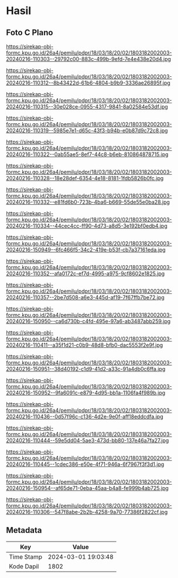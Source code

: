 # Hasil

## Foto C Plano

https://sirekap-obj-formc.kpu.go.id/26a4/pemilu/pdpr/18/03/18/20/02/1803182002003-20240216-110303--29792c00-883c-499b-9efd-7e4e438e20d4.jpg

https://sirekap-obj-formc.kpu.go.id/26a4/pemilu/pdpr/18/03/18/20/02/1803182002003-20240216-110312--8b43422d-61b6-4804-b9b9-3336ae26895f.jpg

https://sirekap-obj-formc.kpu.go.id/26a4/pemilu/pdpr/18/03/18/20/02/1803182002003-20240216-110315--30e028ce-0955-4317-9841-8a02584e53df.jpg

https://sirekap-obj-formc.kpu.go.id/26a4/pemilu/pdpr/18/03/18/20/02/1803182002003-20240216-110319--5985e7e1-d65c-43f3-b94b-e0b87d9c72c8.jpg

https://sirekap-obj-formc.kpu.go.id/26a4/pemilu/pdpr/18/03/18/20/02/1803182002003-20240216-110322--0ab55ae5-8ef7-44c8-b6eb-810864878715.jpg

https://sirekap-obj-formc.kpu.go.id/26a4/pemilu/pdpr/18/03/18/20/02/1803182002003-20240216-110328--18e28def-6354-4e18-8181-1fdb5826b0fc.jpg

https://sirekap-obj-formc.kpu.go.id/26a4/pemilu/pdpr/18/03/18/20/02/1803182002003-20240216-110332--e81fd6b0-723b-4ba6-b669-55de55e0ba28.jpg

https://sirekap-obj-formc.kpu.go.id/26a4/pemilu/pdpr/18/03/18/20/02/1803182002003-20240216-110334--44cec4cc-ff90-4d73-a8d5-3e192bf0edb4.jpg

https://sirekap-obj-formc.kpu.go.id/26a4/pemilu/pdpr/18/03/18/20/02/1803182002003-20240216-150949--6fc466f5-34c2-419e-b53f-cb7a37161eda.jpg

https://sirekap-obj-formc.kpu.go.id/26a4/pemilu/pdpr/18/03/18/20/02/1803182002003-20240216-110352--afa0172c-ef7d-4995-a975-9cf8602e1825.jpg

https://sirekap-obj-formc.kpu.go.id/26a4/pemilu/pdpr/18/03/18/20/02/1803182002003-20240216-110357--2be7d508-a6e3-445d-af19-7f67ffb7be72.jpg

https://sirekap-obj-formc.kpu.go.id/26a4/pemilu/pdpr/18/03/18/20/02/1803182002003-20240216-150950--ca6d730b-c4fd-495e-97a6-ab3487abb259.jpg

https://sirekap-obj-formc.kpu.go.id/26a4/pemilu/pdpr/18/03/18/20/02/1803182002003-20240216-110411--a35f1d21-c0b9-48d8-bfb0-dac5553f2e9f.jpg

https://sirekap-obj-formc.kpu.go.id/26a4/pemilu/pdpr/18/03/18/20/02/1803182002003-20240216-150951--38d40192-c1d9-41d2-a33c-91a4db0c6ffa.jpg

https://sirekap-obj-formc.kpu.go.id/26a4/pemilu/pdpr/18/03/18/20/02/1803182002003-20240216-150952--9fa6091c-e879-4d95-bb1a-1106fa4f989b.jpg

https://sirekap-obj-formc.kpu.go.id/26a4/pemilu/pdpr/18/03/18/20/02/1803182002003-20240216-110436--0d57f96c-c136-4d2e-9e0f-aff18eddcdfa.jpg

https://sirekap-obj-formc.kpu.go.id/26a4/pemilu/pdpr/18/03/18/20/02/1803182002003-20240216-110444--59e5dd04-5ae3-473d-bb80-137e46a7fa27.jpg

https://sirekap-obj-formc.kpu.go.id/26a4/pemilu/pdpr/18/03/18/20/02/1803182002003-20240216-110445--1cdec386-e50e-4f71-946a-6f7967f3f3d1.jpg

https://sirekap-obj-formc.kpu.go.id/26a4/pemilu/pdpr/18/03/18/20/02/1803182002003-20240216-150954--af65de71-0eba-45aa-b4a8-fe999b4ab725.jpg

https://sirekap-obj-formc.kpu.go.id/26a4/pemilu/pdpr/18/03/18/20/02/1803182002003-20240216-110306--547f8abe-2b2b-4258-9a70-77386f2822cf.jpg


## Metadata

| Key        | Value               |
| ---------- | ------------------- |
| Time Stamp | 2024-03-01 19:03:48 |
| Kode Dapil | 1802                |



